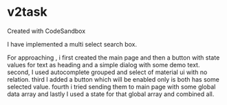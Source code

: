 # v2task
Created with CodeSandbox

I have implemented a multi select search box.

For approaching , i first created the main page and then a button with state values for text as heading and a simple dialog with some demo text.
second, I used autocomplete grouped and select of material ui with no relation.
third I added a button which will be enabled only is both has some selected value.
fourth i tried sending them to main page with some global data array
and lastly I used a state for that global array and combined all.

